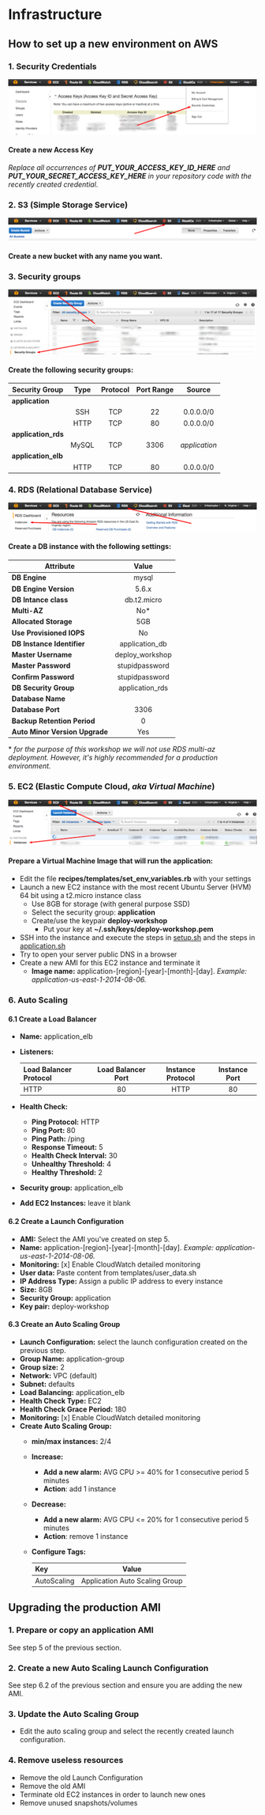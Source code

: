 # Infrastructure

## How to set up a new environment on AWS


### 1. Security Credentials
![Amazon Web Services - Security Credentials](images/aws-security-credentials.png)

#### Create a new Access Key

*Replace all occurrences of* ***PUT_YOUR_ACCESS_KEY_ID_HERE*** *and* ***PUT_YOUR_SECRET_ACCESS_KEY_HERE*** *in your repository code with the recently created credential*.



### 2. S3 (Simple Storage Service)
![Amazon Web Services - Simple Storage Service](images/aws-s3.png)

#### Create a new bucket with any name you want.



### 3. Security groups

![Amazon Web Services - Security Groups](images/aws-security-groups.png)

#### Create the following security groups:

| Security Group      | Type   | Protocol  | Port Range  | Source         |
| ---------------     |:------:|:---------:|:-----------:|:--------------:|
| **application**     |        |           |             |                |
|                     | SSH    | TCP       | 22          | 0.0.0.0/0      |
|                     | HTTP   | TCP       | 80          | 0.0.0.0/0      |
| **application_rds** |        |           |             |                |
|                     | MySQL  | TCP       | 3306        | *application*  |
| **application_elb** |        |           |             |                |
|                     | HTTP   | TCP       | 80          | 0.0.0.0/0      |



### 4. RDS (Relational Database Service)

![Amazon Web Services - Reladional Database Service](images/aws-rds.png)

#### Create a DB instance with the following settings:

| Attribute                       | Value               |
| ------------------------------- |:-------------------:|
| **DB Engine**                   | mysql               |
| **DB Engine Version**           | 5.6.x               |
| **DB Intance class**            | db.t2.micro         |
| **Multi-AZ**                    | No\*                |
| **Allocated Storage**           | 5GB                 |
| **Use Provisioned IOPS**        | No                  |
| **DB Instance Identifier**      | application_db      |
| **Master Username**             | deploy_workshop     |
| **Master Password**             | stupidpassword      |
| **Confirm Password**            | stupidpassword      |
| **DB Security Group**           | application_rds     |
| **Database Name**               |                     |
| **Database Port**               | 3306                |
| **Backup Retention Period**     | 0                   |
| **Auto Minor Version Upgrade**  | Yes                 |

\* *for the purpose of this workshop we will not use RDS multi-az deployment. However, it's highly recommended for a production environment.*



### 5. EC2 (Elastic Compute Cloud, *aka Virtual Machine*)

![Amazon Web Services - Elastic Compute Cloud](images/aws-ec2.png)

#### Prepare a Virtual Machine Image that will run the application:

* Edit the file **recipes/templates/set_env_variables.rb** with your settings
* Launch a new EC2 instance with the most recent Ubuntu Server (HVM) 64 bit using a t2.micro instance class
  * Use 8GB for storage (with general purpose SSD)
  * Select the security group: **application**
  * Create/use the keypair **deploy-workshop**
    * Put your key at **~/.ssh/keys/deploy-workshop.pem**
* SSH into the instance and execute the steps in [setup.sh](provision/setup.sh) and the steps in [application.sh](provision/application.sh)
* Try to open your server public DNS in a browser
* Create a new AMI for this EC2 instance and terminate it
  * **Image name:** application-[region]-[year]-[month]-[day]. *Example: application-us-east-1-2014-08-06.*



### 6. Auto Scaling

#### 6.1 Create a Load Balancer

- **Name:** application_elb
- **Listeners:**

  | Load Balancer Protocol  | Load Balancer Port  | Instance Protocol | Instance Port |
  | ----------------------- |:-------------------:|:-----------------:|:-------------:|
  | HTTP                    | 80                  | HTTP              | 80            |

- **Health Check:**
  - **Ping Protocol:** HTTP
  - **Ping Port:** 80
  - **Ping Path:** /ping
  - **Response Timeout:** 5
  - **Health Check Interval:** 30
  - **Unhealthy Threshold:** 4
  - **Healthy Threshold:** 2
- **Security group:** application_elb
- **Add EC2 Instances:** leave it blank

#### 6.2 Create a Launch Configuration

- **AMI:** Select the AMI you've created on step 5.
- **Name:** application-[region]-[year]-[month]-[day]. *Example: application-us-east-1-2014-08-06.*
- **Monitoring:** [x] Enable CloudWatch detailed monitoring
- **User data:** Paste content from templates/user_data.sh
- **IP Address Type:** Assign a public IP address to every instance
- **Size:** 8GB
- **Security Group:** application
- **Key pair:** deploy-workshop

#### 6.3 Create an Auto Scaling Group

- **Launch Configuration:** select the launch configuration created on the previous step.
- **Group Name:** application-group
- **Group size:** 2
- **Network:** VPC (default)
- **Subnet:** defaults
- **Load Balancing:** application_elb
- **Health Check Type:** EC2
- **Health Check Grace Period:** 180
- **Monitoring:** [x] Enable CloudWatch detailed monitoring
- **Create Auto Scaling Group:**
  - **min/max instances:** 2/4
  - **Increase:**
    - **Add a new alarm:** AVG CPU >= 40% for 1 consecutive period 5 minutes
    - **Action**: add 1 instance
  - **Decrease:**
    - **Add a new alarm:** AVG CPU <= 20% for 1 consecutive period 5 minutes
    - **Action**: remove 1 instance
  - **Configure Tags:**

    | Key         | Value                           |
    | ----------- |:-------------------------------:|
    | AutoScaling | Application Auto Scaling Group  |




## Upgrading the production AMI


### 1. Prepare or copy an application AMI

See step 5 of the previous section.


### 2. Create a new Auto Scaling Launch Configuration

See step 6.2 of the previous section and ensure you are adding the new AMI.


### 3. Update the Auto Scaling Group

- Edit the auto scaling group and select the recently created launch configuration.


### 4. Remove useless resources

- Remove the old Launch Configuration
- Remove the old AMI
- Terminate old EC2 instances in order to launch new ones
- Remove unused snapshots/volumes

